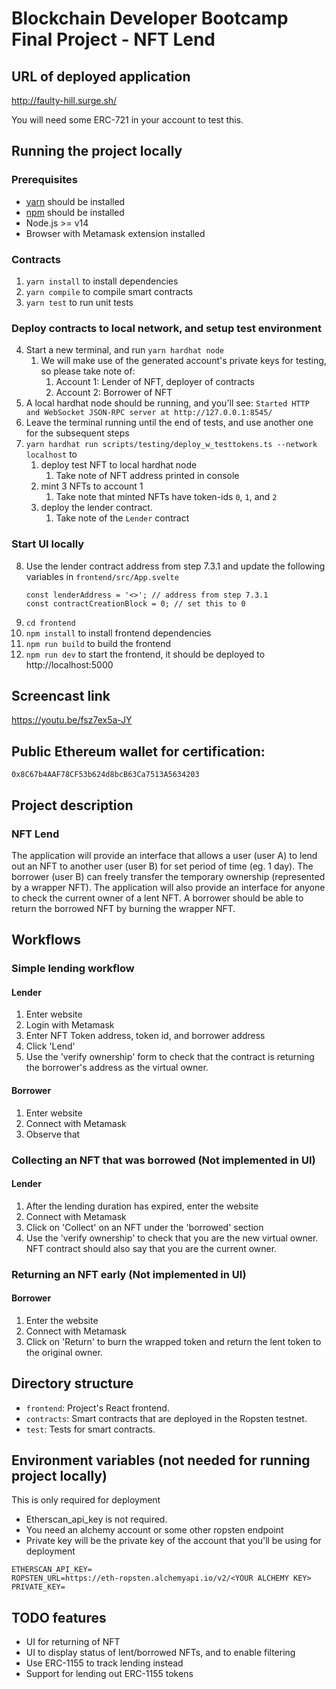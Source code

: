 # Blockchain Developer Bootcamp Final Project - NFT Lend
## URL of deployed application
http://faulty-hill.surge.sh/

You will need some ERC-721 in your account to test this. 

## Running the project locally
### Prerequisites
* [yarn](https://classic.yarnpkg.com/lang/en/docs/install/) should be installed
* [npm](https://docs.npmjs.com/downloading-and-installing-node-js-and-npm) should be installed
* Node.js >= v14
* Browser with Metamask extension installed

### Contracts
1. `yarn install` to install dependencies
2. `yarn compile` to compile smart contracts
3. `yarn test` to run unit tests

### Deploy contracts to local network, and setup test environment
4. Start a new terminal, and run `yarn hardhat node`
   1. We will make use of the generated account's private keys for testing, so please take note of:
      1. Account 1: Lender of NFT, deployer of contracts
      2. Account 2: Borrower of NFT
5. A local hardhat node should be running, and you'll see: `Started HTTP and WebSocket JSON-RPC server at http://127.0.0.1:8545/`
6. Leave the terminal running until the end of tests, and use another one for the subsequent steps
7. `yarn hardhat run scripts/testing/deploy_w_testtokens.ts --network localhost` to 
   1. deploy test NFT to local hardhat node
      1. Take note of NFT address printed in console
   2. mint 3 NFTs to account 1
      1. Take note that minted NFTs have token-ids `0`, `1`, and `2`
   3. deploy the lender contract.
      1. Take note of the `Lender` contract

### Start UI locally
8. Use the lender contract address from step 7.3.1 and update the following variables in `frontend/src/App.svelte`
   ```
   const lenderAddress = '<>'; // address from step 7.3.1
   const contractCreationBlock = 0; // set this to 0
   ```
9. `cd frontend`
10. `npm install` to install frontend dependencies
11. `npm run build` to build the frontend
12. `npm run dev` to start the frontend, it should be deployed to http://localhost:5000

## Screencast link

https://youtu.be/fsz7ex5a-JY

## Public Ethereum wallet for certification:

`0x8C67b4AAF78CF53b624d8bcB63Ca7513A5634203`

## Project description

### NFT Lend
The application will provide an interface that allows a user (user A) to lend out an NFT to another user (user B) for set period of time (eg. 1 day). The borrower (user B) can freely transfer the temporary ownership (represented by a wrapper NFT).
The application will also provide an interface for anyone to check the current owner of a lent NFT.
A borrower should be able to return the borrowed NFT by burning the wrapper NFT.

## Workflows
### Simple lending workflow
#### Lender
1. Enter website
2. Login with Metamask
3. Enter NFT Token address, token id, and borrower address
4. Click 'Lend'
5. Use the 'verify ownership' form to check that the contract is returning the borrower's address as the virtual owner.

#### Borrower
1. Enter website
2. Connect with Metamask
3. Observe that 

### Collecting an NFT that was borrowed (Not implemented in UI)
#### Lender
1. After the lending duration has expired, enter the website
2. Connect with Metamask
3. Click on 'Collect' on an NFT under the 'borrowed' section
4. Use the 'verify ownership' to check that you are the new virtual owner. NFT contract should also say that you are the current owner.

### Returning an NFT early (Not implemented in UI)
#### Borrower
1. Enter the website
2. Connect with Metamask
3. Click on 'Return' to burn the wrapped token and return the lent token to the original owner.

## Directory structure

- `frontend`: Project's React frontend.
- `contracts`: Smart contracts that are deployed in the Ropsten testnet.
- `test`: Tests for smart contracts.

## Environment variables (not needed for running project locally)
This is only required for deployment
* Etherscan_api_key is not required.
* You need an alchemy account or some other ropsten endpoint
* Private key will be the private key of the account that you'll be using for deployment
```
ETHERSCAN_API_KEY=
ROPSTEN_URL=https://eth-ropsten.alchemyapi.io/v2/<YOUR ALCHEMY KEY>
PRIVATE_KEY=
```

## TODO features
- UI for returning of NFT
- UI to display status of lent/borrowed NFTs, and to enable filtering
- Use ERC-1155 to track lending instead
- Support for lending out ERC-1155 tokens

